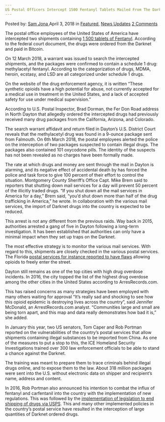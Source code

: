 ```yaml
---
US Postal Officers Intercept 1500 Fentanyl Tablets Mailed From The Darknet
---
```

<article class="post-listing post-25247 post type-post status-publish format-standard has-post-thumbnail hentry category-deepdot-news category-news-updates tag-6388 tag-darknet tag-fentanyl tag-intercept tag-mailed tag-officers tag-postal tag-tablets">
<div class="post-inner">
<span>Posted by: <a href="https://www.deepdotweb.com/author/samjona/" title="">Sam Jona </a></span>
<span>April 3, 2018</span>
<span>in <a href="https://www.deepdotweb.com/category/deepdot-news/" rel="category tag">Featured</a>, <a href="https://www.deepdotweb.com/category/news-updates/" rel="category tag">News Updates</a></span>
<span><a href="https://www.deepdotweb.com/2018/04/03/us-postal-officers-intercept-1500-fentanyl-tablets-mailed-from-the-darknet/#comments">2 Comments</a></span>
</p>
<div class="clear"></div>
<div class="entry">
<p>The postal office employees of the United States of America have intercepted two shipments containing <a href="https://www.daytondailynews.com/news/crime--law/dark-web-fentanyl-mailed-within-dayton-address-feds-say/EJEaRTvNx9GuNrOc3tAvjN/">1,500 tablets of Fentanyl</a>. According to the federal court document, the drugs were ordered from the Darknet and paid in Bitcoin.</p>
<p>On 12 March 2018, a warrant was issued to search the intercepted shipments, and the packages were confirmed to contain a schedule 1 drug: methylacetyl fentanyl. According to the categorization of drugs, MDMA, heroin, ecstasy, and LSD are all categorized under schedule 1 drugs.</p>
<p>On the website of the drug enforcement agency, it is written “These synthetic opioids have a high potential for abuse, not currently accepted for a medical use in treatment in the United States, and a lack of accepted safety for use under medical supervision.”</p>
<p>According to U.S. Postal Inspector, Brad Dorman, the Fer Don Road address in North Dayton that allegedly ordered the intercepted drugs had previously received many drug packages from the California, Arizona, and Colorado.</p>
<p><a id="post-25247-_gjdgxs"></a> The search warrant affidavit and return filed in Dayton’s U.S. District Court reveals that the methylacetyl drug was found in a 9-ounce package sent from Falmouth. On 6th March 2018, the postal employees alerted the police on the interception of two packages suspected to contain illegal drugs. The packages also contained 101 oxycodone pills. The identity of the suspects has not been revealed as no charges have been formally made.</p>
<p>The rate at which drugs and money are sent through the mail in Dayton is alarming, and its negative effect of accidental death by has forced the police and task force to give 100 percent of their effort to control the situation. Montgomery County Sheriff’s Office Capt. Mike Brem said to reporters that shutting down mail services for a day will prevent 50 percent of the illicitly traded drugs. “If you shut down all the mail services in America for a day,” Brem said, “you’d shut down more than half of the drug trafficking in America,” he wrote. In collaboration with the various mail services, the import of Darknet drugs into the country is expected to be reduced.</p>
<p>This arrest is not any different from the previous raids. Way back in 2015, authorities arrested a gang of five in Dayton following a long-term investigation. It has been established that authorities can only have a minimal impact when they set up traps on the Darknet.</p>
<p>The most effective strategy is to monitor the various mail services. With regard to this, shipments are closely checked in the various postal services. The Florida <a href="https://www.deepdotweb.com/2018/01/12/flaws-postal-services-allowing-opioids-florida/">postal services for instance reported to have flaws</a> allowing opioids to freely enter the street.</p>
<p>Dayton still remains as one of the top cities with high drug overdose incidents. In 2016, the city topped the list of the highest drug overdose among the other cities in the United States according to ArresRecords.com.</p>
<p>This has raised concerns as many strategies have been employed with many others waiting for approval “It’s really sad and shocking to see how this opioid epidemic is destroying lives across the country”, said Jennifer McDonald, an ArrestRecords.com analyst. “Communities large and small are being torn apart, and this map and data really demonstrates how bad it is,” she added.</p>
<p>In January this year, two US senators, Tom Caper and Rob Portman reported on the vulnerabilities of the country’s postal services that allow shipments containing illegal substances to be imported from China. As one of the measures to put a stop to this, the ICE Homeland Security Investigations trained over 300 law enforcement officials to be able to stand a chance against the Darknet.</p>
<p>The training was meant to prepare them to trace criminals behind illegal drugs online, and to expose them to the law. About 318 million packages were sent into the U.S. without electronic data on shipper and recipient&#8217;s name, address and content.</p>
<p>In 2016, Rob Portman also announced his intention to combat the influx of fentanyl and carfentanil into the country with the implementation of new regulations. This was followed by the <a href="https://www.deepdotweb.com/2016/10/04/authorities-push-legislation-aims-end-shipping-drugs-via-usps/">implementation of legislation to end shipping of drugs via USPS</a>. This and many other implemented policies in the country’s postal service have resulted in the interception of large quantities of Darknet ordered drugs.</p>
</div>
<span style="display:none"><a href="https://www.deepdotweb.com/tag/1500/" rel="tag">1500</a> <a href="https://www.deepdotweb.com/tag/darknet/" rel="tag">darknet</a> <a href="https://www.deepdotweb.com/tag/fentanyl/" rel="tag">fentanyl</a> <a href="https://www.deepdotweb.com/tag/intercept/" rel="tag">intercept</a> <a href="https://www.deepdotweb.com/tag/mailed/" rel="tag">mailed</a> <a href="https://www.deepdotweb.com/tag/officers/" rel="tag">officers</a> <a href="https://www.deepdotweb.com/tag/postal/" rel="tag">postal</a> <a href="https://www.deepdotweb.com/tag/tablets/" rel="tag">tablets</a></span> <span style="display:none" class="updated">2018-04-03</span>
<div style="display:none" class="vcard author" itemprop="author" itemscope itemtype="http://schema.org/Person"><strong class="fn" itemprop="name"><a href="https://www.deepdotweb.com/author/samjona/" title="Posts by Sam Jona" rel="author">Sam Jona</a></strong></div>
</div>
</article>


